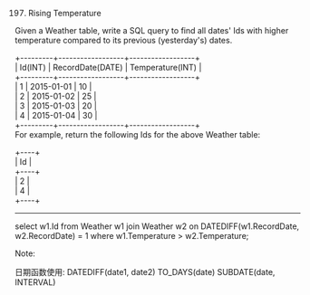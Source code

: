 197. Rising Temperature

Given a Weather table, write a SQL query to find all dates' Ids with higher temperature compared to its previous (yesterday's) dates.

+---------+------------------+------------------+  
| Id(INT) | RecordDate(DATE) | Temperature(INT) |  
+---------+------------------+------------------+  
|       1 |       2015-01-01 |               10 |  
|       2 |       2015-01-02 |               25 |  
|       3 |       2015-01-03 |               20 |  
|       4 |       2015-01-04 |               30 |  
+---------+------------------+------------------+  
For example, return the following Ids for the above Weather table:

+----+  
| Id |  
+----+  
|  2 |  
|  4 |  
+----+  

------------------------------------------------------------------------------------------------

select w1.Id
from Weather w1 join Weather w2 on DATEDIFF(w1.RecordDate, w2.RecordDate) = 1
where w1.Temperature > w2.Temperature;

Note: 

日期函数使用:
	DATEDIFF(date1, date2)
	TO_DAYS(date)
	SUBDATE(date, INTERVAL)